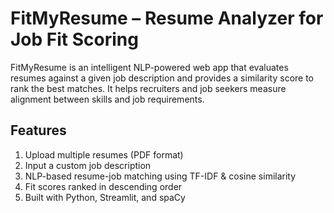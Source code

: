 # FitMyResume – Resume Analyzer for Job Fit Scoring
FitMyResume is an intelligent NLP-powered web app that evaluates resumes against a given job description and provides a similarity score to rank the best matches. It helps recruiters and job seekers measure alignment between skills and job requirements.
## Features
1. Upload multiple resumes (PDF format)
2. Input a custom job description
3. NLP-based resume-job matching using TF-IDF & cosine similarity
4. Fit scores ranked in descending order
5. Built with Python, Streamlit, and spaCy

